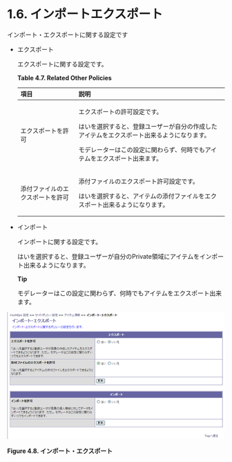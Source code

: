 # 1.6. インポートエクスポート

インポート・エクスポートに関する設定です

* エクスポート

  エクスポートに関する設定です。

  **Table 4.7. Related Other Policies**

  <table>
    <thead>
      <tr>
        <th style="text-align:left">&#x9805;&#x76EE;</th>
        <th style="text-align:left">&#x8AAC;&#x660E;</th>
      </tr>
    </thead>
    <tbody>
      <tr>
        <td style="text-align:left">&#x30A8;&#x30AF;&#x30B9;&#x30DD;&#x30FC;&#x30C8;&#x3092;&#x8A31;&#x53EF;</td>
        <td
        style="text-align:left">
          <p>&#x30A8;&#x30AF;&#x30B9;&#x30DD;&#x30FC;&#x30C8;&#x306E;&#x8A31;&#x53EF;&#x8A2D;&#x5B9A;&#x3067;&#x3059;&#x3002;</p>
          <p>&#x306F;&#x3044;&#x3092;&#x9078;&#x629E;&#x3059;&#x308B;&#x3068;&#x3001;&#x767B;&#x9332;&#x30E6;&#x30FC;&#x30B6;&#x30FC;&#x304C;&#x81EA;&#x5206;&#x306E;&#x4F5C;&#x6210;&#x3057;&#x305F;&#x30A2;&#x30A4;&#x30C6;&#x30E0;&#x3092;&#x30A8;&#x30AF;&#x30B9;&#x30DD;&#x30FC;&#x30C8;&#x51FA;&#x6765;&#x308B;&#x3088;&#x3046;&#x306B;&#x306A;&#x308A;&#x307E;&#x3059;&#x3002;</p>
          <p>&#x30E2;&#x30C7;&#x30EC;&#x30FC;&#x30BF;&#x30FC;&#x306F;&#x3053;&#x306E;&#x8A2D;&#x5B9A;&#x306B;&#x95A2;&#x308F;&#x3089;&#x305A;&#x3001;&#x4F55;&#x6642;&#x3067;&#x3082;&#x30A2;&#x30A4;&#x30C6;&#x30E0;&#x3092;&#x30A8;&#x30AF;&#x30B9;&#x30DD;&#x30FC;&#x30C8;&#x51FA;&#x6765;&#x307E;&#x3059;&#x3002;</p>
          </td>
      </tr>
      <tr>
        <td style="text-align:left">&#x6DFB;&#x4ED8;&#x30D5;&#x30A1;&#x30A4;&#x30EB;&#x306E;&#x30A8;&#x30AF;&#x30B9;&#x30DD;&#x30FC;&#x30C8;&#x3092;&#x8A31;&#x53EF;</td>
        <td
        style="text-align:left">
          <p>&#x6DFB;&#x4ED8;&#x30D5;&#x30A1;&#x30A4;&#x30EB;&#x306E;&#x30A8;&#x30AF;&#x30B9;&#x30DD;&#x30FC;&#x30C8;&#x8A31;&#x53EF;&#x8A2D;&#x5B9A;&#x3067;&#x3059;&#x3002;</p>
          <p>&#x306F;&#x3044;&#x3092;&#x9078;&#x629E;&#x3059;&#x308B;&#x3068;&#x3001;&#x30A2;&#x30A4;&#x30C6;&#x30E0;&#x306E;&#x6DFB;&#x4ED8;&#x30D5;&#x30A1;&#x30A4;&#x30EB;&#x3092;&#x30A8;&#x30AF;&#x30B9;&#x30DD;&#x30FC;&#x30C8;&#x51FA;&#x6765;&#x308B;&#x3088;&#x3046;&#x306B;&#x306A;&#x308A;&#x307E;&#x3059;&#x3002;</p>
          </td>
      </tr>
    </tbody>
  </table>

* インポート

  インポートに関する設定です。

  はいを選択すると、登録ユーザーが自分のPrivate領域にアイテムをインポート出来るようになります。

  **Tip**

  モデレーターはこの設定に関わらず、何時でもアイテムをエクスポート出来ます。

![](../../../.gitbook/assets/xoonips-policy8.png)

 **Figure 4.8. インポート・エクスポート**

